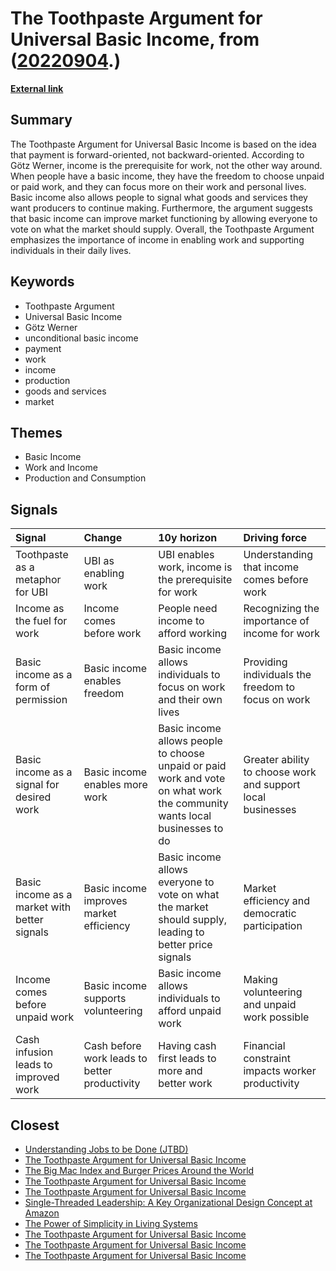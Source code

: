 # __The Toothpaste Argument for Universal Basic Income__, from ([20220904](https://kghosh.substack.com/p/20220904).)

__[External link](https://www.scottsantens.com/the-toothpaste-argument-for-universal-basic-income-ubi-gotz-werner/)__



## Summary

The Toothpaste Argument for Universal Basic Income is based on the idea that payment is forward-oriented, not backward-oriented. According to Götz Werner, income is the prerequisite for work, not the other way around. When people have a basic income, they have the freedom to choose unpaid or paid work, and they can focus more on their work and personal lives. Basic income also allows people to signal what goods and services they want producers to continue making. Furthermore, the argument suggests that basic income can improve market functioning by allowing everyone to vote on what the market should supply. Overall, the Toothpaste Argument emphasizes the importance of income in enabling work and supporting individuals in their daily lives.

## Keywords

* Toothpaste Argument
* Universal Basic Income
* Götz Werner
* unconditional basic income
* payment
* work
* income
* production
* goods and services
* market

## Themes

* Basic Income
* Work and Income
* Production and Consumption

## Signals

| Signal                                       | Change                                        | 10y horizon                                                                                                               | Driving force                                               |
|:---------------------------------------------|:----------------------------------------------|:--------------------------------------------------------------------------------------------------------------------------|:------------------------------------------------------------|
| Toothpaste as a metaphor for UBI             | UBI as enabling work                          | UBI enables work, income is the prerequisite for work                                                                     | Understanding that income comes before work                 |
| Income as the fuel for work                  | Income comes before work                      | People need income to afford working                                                                                      | Recognizing the importance of income for work               |
| Basic income as a form of permission         | Basic income enables freedom                  | Basic income allows individuals to focus on work and their own lives                                                      | Providing individuals the freedom to focus on work          |
| Basic income as a signal for desired work    | Basic income enables more work                | Basic income allows people to choose unpaid or paid work and vote on what work the community wants local businesses to do | Greater ability to choose work and support local businesses |
| Basic income as a market with better signals | Basic income improves market efficiency       | Basic income allows everyone to vote on what the market should supply, leading to better price signals                    | Market efficiency and democratic participation              |
| Income comes before unpaid work              | Basic income supports volunteering            | Basic income allows individuals to afford unpaid work                                                                     | Making volunteering and unpaid work possible                |
| Cash infusion leads to improved work         | Cash before work leads to better productivity | Having cash first leads to more and better work                                                                           | Financial constraint impacts worker productivity            |

## Closest

* [Understanding Jobs to be Done (JTBD)](110ac9459692757f523d5d37b79eaf3d)
* [The Toothpaste Argument for Universal Basic Income](618c3b31c0c4ef4e6b764a04f0f09601)
* [The Big Mac Index and Burger Prices Around the World](189e440570d5fe35902ee7b899f7e220)
* [The Toothpaste Argument for Universal Basic Income](618c3b31c0c4ef4e6b764a04f0f09601)
* [The Toothpaste Argument for Universal Basic Income](618c3b31c0c4ef4e6b764a04f0f09601)
* [Single-Threaded Leadership: A Key Organizational Design Concept at Amazon](f7c3cefc5b83fbd9df3507bdad7ff3fe)
* [The Power of Simplicity in Living Systems](628eabb2a1ffbe7b0e6865d9367c32de)
* [The Toothpaste Argument for Universal Basic Income](618c3b31c0c4ef4e6b764a04f0f09601)
* [The Toothpaste Argument for Universal Basic Income](618c3b31c0c4ef4e6b764a04f0f09601)
* [The Toothpaste Argument for Universal Basic Income](618c3b31c0c4ef4e6b764a04f0f09601)